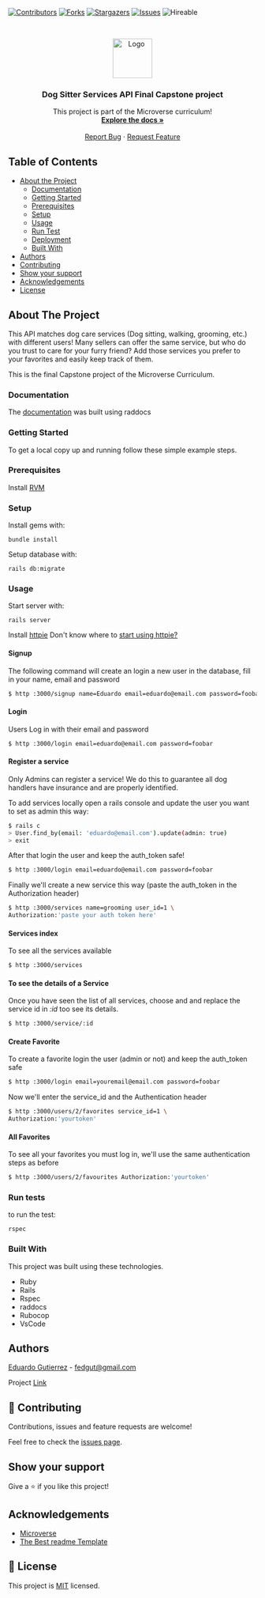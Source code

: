 <!--
*** Thanks for checking out this README Template. If you have a suggestion that would
*** make this better, please fork the repo and create a pull request or simply open
*** an issue with the tag "enhancement".
*** Thanks again! Now go create something AMAZING! :D
-->

<!-- PROJECT SHIELDS -->
<!--
*** I'm using markdown "reference style" links for readability.
*** Reference links are enclosed in brackets [ ] instead of parentheses ( ).
*** See the bottom of this document for the declaration of the reference variables
*** for contributors-url, forks-url, etc. This is an optional, concise syntax you may use.
*** https://www.markdownguide.org/basic-syntax/#reference-style-links
-->
[![Contributors][contributors-shield]][contributors-url]
[![Forks][forks-shield]][forks-url]
[![Stargazers][stars-shield]][stars-url]
[![Issues][issues-shield]][issues-url]
![Hireable](https://cdn.rawgit.com/hiendv/hireable/master/styles/default/yes.svg)

<!-- PROJECT LOGO -->
<br />
<p align="center">
  <a href="https://github.com/fedgut/dog_sitter_API">
    <img src="https://raw.githubusercontent.com/euqueme/toy-app/master/app/assets/images/mLogo.png" alt="Logo" width="80" height="80">
  </a>

  <h3 align="center">Dog Sitter Services API Final Capstone project</h3>

  <p align="center">
    This project is part of the Microverse curriculum!
    <br />
    <a href="https://github.com/fedgut/dog_sitter_API"><strong>Explore the docs »</strong></a>
    <br />
    <br />
    <a href="https://github.com/fedgut/dog_sitter_API/issues">Report Bug</a>
    ·
    <a href="https://github.com/fedgut/dog_sitter_API/issues">Request Feature</a>
  </p>
</p>

<!-- TABLE OF CONTENTS -->
## Table of Contents

* [About the Project](#about-the-project)
  * [Documentation](#documentation)
  * [Getting Started](#getting-started)
  * [Prerequisites](#prerequisites)
  * [Setup](#setup)
  * [Usage](#usage)
  * [Run Test](#run-test)
  * [Deployment](#deployment)
  * [Built With](#built-with)
* [Authors](#authors)
* [Contributing](#contributing)
* [Show your support](#show-support)
* [Acknowledgements](#acknowledgements)
* [License](#license)

<!-- ABOUT THE PROJECT -->
## About The Project

This API matches dog care services (Dog sitting, walking, grooming, etc.) with different users!
Many sellers can offer the same service, but who do you trust to care for your furry friend? 
Add those services you prefer to your favorites and easily keep track of them.


This is the final Capstone project of the Microverse Curriculum.

### Documentation

The [documentation]() was built using raddocs 

### Getting Started

To get a local copy up and running follow these simple example steps.

### Prerequisites

Install [RVM](https://rvm.io/rvm/install)

### Setup

Install gems with:

```
bundle install
```

Setup database with:

```
rails db:migrate
```

### Usage

Start server with:

```
rails server
```

Install [httpie](https://httpie.org/) 
Don't know where to [start using httpie?](https://httpie.org/docs#usage)

#### Signup

The following command will create an login a new user in the database, fill in your name, email and password

```bash
$ http :3000/signup name=Eduardo email=eduardo@email.com password=foobar password_confirmation=foobar
```
#### Login

Users Log in with their email and password

```bash
$ http :3000/login email=eduardo@email.com password=foobar
```

#### Register a service

Only Admins can register a service! We do this to guarantee all dog handlers have insurance and are properly identified. 

To add services locally open a rails console and update the user you want to set as admin this way:

```bash
$ rails c
> User.find_by(email: 'eduardo@email.com').update(admin: true)
> exit
```
After that login the user and keep the auth_token safe!

```bash
$ http :3000/login email=eduardo@email.com password=foobar
```

Finally we'll create a new service this way (paste the auth_token in the Authorization header)

```bash
$ http :3000/services name=grooming user_id=1 \
Authorization:'paste your auth token here'
```

#### Services index

To see all the services available 

```bash
$ http :3000/services
```

#### To see the details of a Service

Once you have seen the list of all services, choose and and replace the service id in *:id* too see its details.

```bash
$ http :3000/service/:id
```
#### Create Favorite 

To create a favorite login the user (admin or not) and keep the auth_token safe
```bash
$ http :3000/login email=youremail@email.com password=foobar
```
Now we'll enter the service_id and the Authentication header

```bash
$ http :3000/users/2/favorites service_id=1 \
Authorization:'yourtoken'
```
#### All Favorites

To see all your favorites you must log in, we'll use the same authentication steps as before

```bash
$ http :3000/users/2/favourites Authorization:'yourtoken'
```

### Run tests

to run the test:

```
rspec
```

### Built With
This project was built using these technologies.
* Ruby 
* Rails 
* Rspec
* raddocs
* Rubocop
* VsCode

<!-- CONTACT -->
## Authors

[Eduardo Gutierrez](https://github.com/fedgut) - fedgut@gmail.com

Project [Link](https://github.com/fedgut/dog_sitter_API/)

## 🤝 Contributing

Contributions, issues and feature requests are welcome!

Feel free to check the [issues page](issues/).

## Show your support

Give a ⭐️ if you like this project!

<!-- ACKNOWLEDGEMENTS -->
## Acknowledgements
* [Microverse](https://www.microverse.org/)
* [The Best readme Template](https://github.com/othneildrew/Best-README-Template)

<!-- LICENSE -->
## 📝 License

This project is [MIT](https://opensource.org/licenses/MIT) licensed.
<!-- MARKDOWN LINKS & IMAGES -->
<!-- https://www.markdownguide.org/basic-syntax/#reference-style-links -->
[contributors-shield]: https://img.shields.io/github/contributors/fedgut/dog_sitter_api.svg?style=flat-square
[contributors-url]: https://github.com/fedgut/dog_sitter_api/graphs/contributors
[forks-shield]: https://img.shields.io/github/forks/fedgut/dog_sitter_api.svg?style=flat-square
[forks-url]: https://github.com/fedgut/dog_sitter_api/network/members
[stars-shield]: https://img.shields.io/github/stars/fedgut/dog_sitter_api.svg?style=flat-square
[stars-url]: https://github.com/fedgut/dog_sitter_api/stargazers
[issues-shield]: https://img.shields.io/github/issues/fedgut/dog_sitter_api.svg?style=flat-square
[issues-url]: https://github.com/fedgut/dog_sitter_api/issues
[product-screenshot]: /app/assets/images/exercises-index.png
